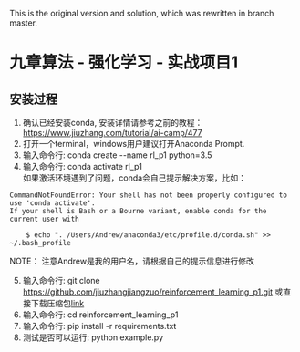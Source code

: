 This is the original version and solution, which was rewritten in branch master.

# 九章算法 - 强化学习 - 实战项目1  

## 安装过程
1. 确认已经安装conda, 安装详情请参考之前的教程：https://www.jiuzhang.com/tutorial/ai-camp/477
2. 打开一个terminal，windows用户建议打开Anaconda Prompt.
3. 输入命令行: conda create --name rl_p1 python=3.5
4. 输入命令行: conda activate rl_p1   
如果激活环境遇到了问题，conda会自己提示解决方案，比如：
```
CommandNotFoundError: Your shell has not been properly configured to use 'conda activate'.
If your shell is Bash or a Bourne variant, enable conda for the current user with

    $ echo ". /Users/Andrew/anaconda3/etc/profile.d/conda.sh" >> ~/.bash_profile
```
NOTE： 注意Andrew是我的用户名，请根据自己的提示信息进行修改 

5. 输入命令行: git clone https://github.com/jiuzhangjiangzuo/reinforcement_learning_p1.git 或直接下载压缩包[link](https://github.com/jiuzhangjiangzuo/reinforcement_learning_p1/archive/master.zip)
6. 输入命令行: cd reinforcement_learning_p1
7. 输入命令行: pip install -r requirements.txt
8. 测试是否可以运行: python example.py
